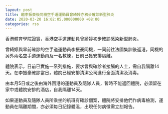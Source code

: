 ```yaml
---
layout: post
title: 繼李振豪後同機空手道運動員曾綺婷亦初步確診新型肺炎
date: 2020-03-20 16:02:05.000000000 +08:00
categories: rss
---
```


香港體育學院證實，香港空手道運動員曾綺婷初步確診感染新型肺炎。

曾綺婷與早前確診的空手道運動員李振豪同機，一同前往法國集訓後返港，同機的另外兩名空手道運動員及一名教練，日前已獲安排隔離。

體院表示，日前已實施一系列措施，要求曾與確診者接觸的人士，需自我隔離14天。在李振豪確診當日，體院已經安排清潔公司進行全面清潔及消毒。

由本月5日或之後由海外回港的運動員及隨隊人員，暫時不能返回體院，必須留在家中或體院安排的酒店，自我隔離14天。

如果運動員及隨隊人員所乘坐的航班有確診個案，體院將安排他們作病毒檢測，運動員在隔離期間，亦必須每日記錄體溫，出現任何病徵需立刻報告。
